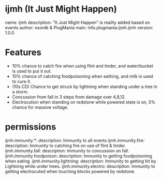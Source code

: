 ijmh (It Just Might Happen)
====

name: ijmh
description: "It Just Might Happen" is reality added based on events
author: nsordk & PlugMania
main: info.plugmania.ijmh.ijmh
version: 1.0.0

Features
====
- 10% chance to catch fire when using flint and tinder, and water/bucket is used to put it out.
- 10% chance of catching foodpoisoning when eathing, and milk is used to cure it.
- (10s CD) Chance to get struck by lightning when standing under a tree in a storm.
- Concussion from fall in 3 steps from damage over 4,8,12.
- Electrocution when standing on redstone while powered state is on, 5% chance for massive voltage.

permissions
====
  ijmh.immunity.*:
    description: Immunity to all events
  ijmh.immunity.fire:
    description: Immunity to catching fire on use of flint & tinder.
  ijmh.immunity.fall:
    description: Immunity to concussion on fall.
  ijmh.immunity.foodpoison:
    description: Immunity to getting foodpoisoning when eating.
  ijmh.immunity.lightning:
    description: Immunity to getting hit by Lightning while under trees.
  ijmh.immunity.electro:
    description: Immunity to getting electrocuted when touching blocks powered by redstone.
              
